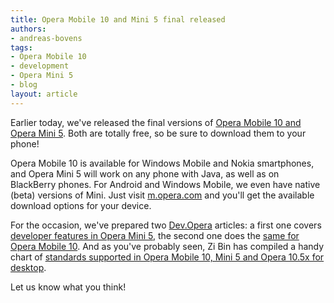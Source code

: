 ```yaml
---
title: Opera Mobile 10 and Mini 5 final released
authors:
- andreas-bovens
tags:
- Opera Mobile 10
- development
- Opera Mini 5
- blog
layout: article
---
```

<p>Earlier today, we&#39;ve released the final versions of <a href="http://www.opera.com/mobile/">Opera Mobile 10 and Opera Mini 5</a>. Both are totally free, so be sure to download them to your phone!</p>
<p>Opera Mobile 10 is available for Windows Mobile and Nokia smartphones, and Opera Mini 5 will work on any phone with Java, as well as on BlackBerry phones. For Android and Windows Mobile, we even have native (beta) versions of Mini. Just visit <a href="http://m.opera.com">m.opera.com</a> and you&#39;ll get the available download options for your device.</p>
<p>For the occasion, we&#39;ve prepared two <a href="http://dev.opera.com/">Dev.Opera</a> articles: a first one covers <a href="http://dev.opera.com/articles/view/opera-mini-5-developers/">developer features in Opera Mini 5</a>, the second one does the <a href="http://dev.opera.com/articles/view/opera-mobile-10-developers-introduction/">same for Opera Mobile 10</a>. And as you&#39;ve probably seen, Zi Bin has compiled a handy chart of <a href="http://my.opera.com/ODIN/blog/2010/03/16/opera-standards-chart">standards supported in Opera Mobile 10, Mini 5 and Opera 10.5x for desktop</a>.</p>
<p>Let us know what you think!</p>
